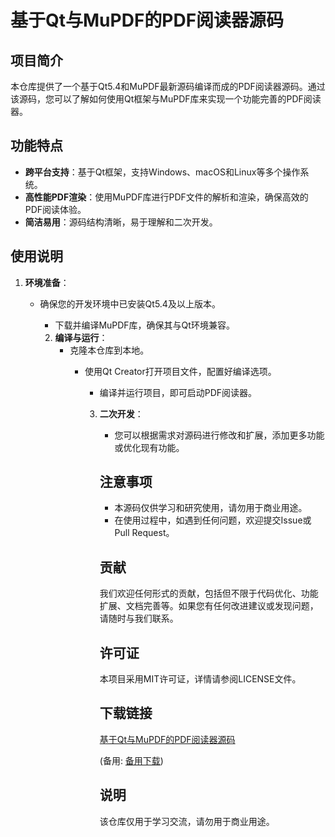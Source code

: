 # 基于Qt与MuPDF的PDF阅读器源码

## 项目简介

本仓库提供了一个基于Qt5.4和MuPDF最新源码编译而成的PDF阅读器源码。通过该源码，您可以了解如何使用Qt框架与MuPDF库来实现一个功能完善的PDF阅读器。

## 功能特点

- **跨平台支持**：基于Qt框架，支持Windows、macOS和Linux等多个操作系统。
- **高性能PDF渲染**：使用MuPDF库进行PDF文件的解析和渲染，确保高效的PDF阅读体验。
- **简洁易用**：源码结构清晰，易于理解和二次开发。

## 使用说明

1. **环境准备**：
   - 确保您的开发环境中已安装Qt5.4及以上版本。
      - 下载并编译MuPDF库，确保其与Qt环境兼容。

      2. **编译与运行**：
         - 克隆本仓库到本地。
            - 使用Qt Creator打开项目文件，配置好编译选项。
               - 编译并运行项目，即可启动PDF阅读器。

               3. **二次开发**：
                  - 您可以根据需求对源码进行修改和扩展，添加更多功能或优化现有功能。

                  ## 注意事项

                  - 本源码仅供学习和研究使用，请勿用于商业用途。
                  - 在使用过程中，如遇到任何问题，欢迎提交Issue或Pull Request。

                  ## 贡献

                  我们欢迎任何形式的贡献，包括但不限于代码优化、功能扩展、文档完善等。如果您有任何改进建议或发现问题，请随时与我们联系。

                  ## 许可证

                  本项目采用MIT许可证，详情请参阅LICENSE文件。

                  ## 下载链接
                  [基于Qt与MuPDF的PDF阅读器源码](https://pan.quark.cn/s/34c03c9b56db) 

                  (备用: [备用下载](https://pan.baidu.com/s/1bP9ZIBmLGQPzDxwk7zf-ew?pwd=1234))

                  ## 说明

                  该仓库仅用于学习交流，请勿用于商业用途。
